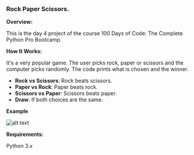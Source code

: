 ### **Rock Paper Scissors.**

**Overview:**

This is the day 4 project of the course 100 Days of Code: The Complete Python Pro Bootcamp.

**How It Works:**

It's a very popular game. The user picks rock, paper or scissors and the computer picks randomly. 
The code prints what is chosen and the winner.

   - **Rock vs Scissors**: Rock beats scissors.
   - **Paper vs Rock**: Paper beats rock.
   - **Scissors vs Paper**: Scissors beats paper.
   - **Draw**: If both choices are the same.


**Example**

![alt text](https://github.com/Bosaif39/example-pics/blob/main/D_4.png?raw=true)

**Requirements:**

Python 3.x
